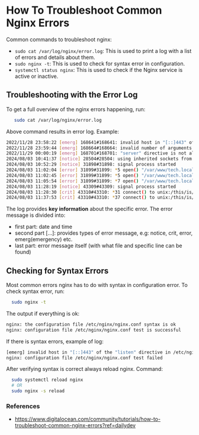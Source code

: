 # How To Troubleshoot Common Nginx Errors

Common commands to troubleshoot nginx:

- `sudo cat /var/log/nginx/error.log`: This is used to print a log with a list of errors and details about them.
- `sudo nginx -t`: This is used to check for syntax error in configuration.
- `systemctl status nginx`: This is used to check if the Nginx service is active or inactive.

## Troubleshooting with the Error Log

To get a full overview of the nginx errors happening, run:

```bash
   sudo cat /var/log/nginx/error.log
```

Above command results in error log. Example:

```bash
2022/11/28 23:58:22 [emerg] 168641#168641: invalid host in "[::]443" of the "listen" directive in /etc/nginx/sites-enabled/test.do-community.com:12
2022/11/28 23:59:44 [emerg] 168664#168664: invalid number of arguments in "root" directive in /etc/nginx/sites-enabled/test.do-community.com:4
2022/11/29 00:00:19 [emerg] 168701#168701: "server" directive is not allowed here in /etc/nginx/sites-enabled/test.do-community.com:6
2024/08/03 10:41:37 [notice] 28504#28504: using inherited sockets from "6;7;"
2024/08/03 10:52:29 [notice] 31898#31898: signal process started
2024/08/03 11:02:04 [error] 31899#31899: *5 open() "/var/www/tech.local/foss" failed (2: No such file or directory), client: 127.0.0.1, server: tech.local, request: "GET /foss HTTP/1.1", host: "localhost", referrer: "http://localhost/"
2024/08/03 11:02:45 [error] 31899#31899: *5 open() "/var/www/tech.local/foss" failed (2: No such file or directory), client: 127.0.0.1, server: tech.local, request: "GET /foss HTTP/1.1", host: "localhost", referrer: "http://localhost/"
2024/08/03 11:05:54 [error] 31899#31899: *7 open() "/var/www/tech.local/foss" failed (2: No such file or directory), client: 127.0.0.1, server: tech.local, request: "GET /foss HTTP/1.1", host: "localhost", referrer: "http://localhost/"
2024/08/03 11:28:19 [notice] 43309#43309: signal process started
2024/08/03 11:28:30 [crit] 43310#43310: *31 connect() to unix:/this/is/error failed (2: No such file or directory) while connecting to upstream, client: 127.0.0.1, server: tech.local, request: "GET /500error HTTP/1.1", upstream: "fastcgi://unix:/this/is/error:", host: "localhost"
2024/08/03 11:37:53 [crit] 43310#43310: *37 connect() to unix:/this/is/error failed (2: No such file or directory) while connecting to upstream, client: 127.0.0.1, server: tech.local, request: "GET /500error HTTP/1.1", upstream: "fastcgi://unix:/this/is/error:", host: "localhost"
```

The log provides **key information** about the specific error.
The error message is divided into:

- first part: date and time
- second part [...]: provides types of error message, e.g: notice, crit, error, emerg(emergency) etc.
- last part: error message itself (with what file and specific line can be found)

## Checking for Syntax Errors

Most common errors nginx has to do with syntax in configuration error. To check syntax error, run:

```bash
  sudo nginx -t
```

The output if everything is ok:

```bash
nginx: the configuration file /etc/nginx/nginx.conf syntax is ok
nginx: configuration file /etc/nginx/nginx.conf test is successful
```

If there is syntax errors, example of log:

```bash
[emerg] invalid host in "[::]443" of the "listen" directive in /etc/nginx/sites-enabled/test.do-community.com:12
nginx: configuration file /etc/nginx/nginx.conf test failed
```

After verifying syntax is correct always reload nginx. Command:

```bash
  sudo systemctl reload nginx
  # OR
  sudo nginx -s reload
```

### References

- https://www.digitalocean.com/community/tutorials/how-to-troubleshoot-common-nginx-errors?ref=dailydev
